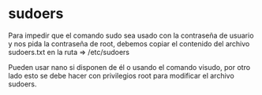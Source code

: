 # sudoers

Para impedir que el comando sudo sea usado con la contraseña de usuario y nos pida la contraseña de root,
debemos copiar el contenido del archivo sudoers.txt en la ruta => /etc/sudoers

Pueden usar nano si disponen de él o usando el comando visudo, por otro lado esto se debe hacer con privilegios root para modificar el archivo sudoers.
